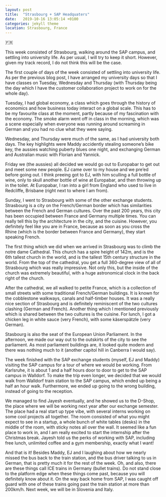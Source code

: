 ```yaml
---
layout: post
title:  "Strasbourg + SAP Headquaters"
date:   2019-10-16 13:05:14 +0100
categories: jekyll theme
location: Strasbourg, France
---
```


🇫🇷

This week consisted of Strasbourg, walking around the SAP campus, and settling into university life. As per usual, I will try to keep it short. However, given my track record, I do not think this will be the case.

The first couple of days of the week consisted of settling into university life. As per the previous blog post, I have arranged my university days so that I have classes on Tuesday, Wednesday and Thursday (with Thursday being the day which I have the customer collaboration project to work on for the whole day). 

Tuesday, I had global economy, a class which goes through the history of economics and how business today interact on a global scale. This has to be my favourite class at the moment, partly because of my fascination with the economy. The smoke alarm went off in class in the morning, which was a scene especially when everyone was running around screaming in German and you had no clue what they were saying.

Wednesday, and Thursday were much of the same, as I had university both days. The key highlights were Maddy accidently stealing someone’s bike key, the aussies watching puberty blues one night, and exchanging German and Australian music with Florian and Yannick. 

Friday we (the aussies) all decided we would go out to Europabar to get out and meet some new people. EJ came over to my house and we pre’ed before going out. I think preeing got to EJ, with him sculling a full bottle of wine, only to skull another bottle of wine at Europabar, and then throwing up in the toilet. At Europabar, I ran into a girl from England who used to live in Redcliffe, Brisbane (right next to where I am from). 

Sunday, I went to Strasbourg with some of the other exchange students. Strasbourg is a city on the French/German border which has similarities between the French and German cultures. Over the past 200 years, this city has been occupied between France and Germany multiple times. You can really tell this by the architecture in the city, and the cuisine. However, you definitely feel like you are in France, because as soon as you cross the Rhine (which is the border between France and Germany), they start speaking French. 

The first thing which we did when we arrived in Strasbourg was to climb the notre dame Cathedral. This church has a spire height of 142m, and is the 6th tallest church in the world, and is the tallest 15th century structure in the world. From the top of the cathedral, you get a full 360-degree view of all of Strasbourg which was really impressive. Not only this, but the inside of the church was extremely beautiful, with a huge astronomical clock in the back right of the church. 

After the cathedral, we all walked to petite France, which is a collection of small streets with some traditional French/German buildings. It is known for the cobblestone walkways, canals and half-timber houses. It was a really nice section of Strasbourg and is definitely reminiscent of the two cultures clashing (German and French). Another thing which I mentioned previously which is shared between the two cultures is the cuisine. For lunch, I got a chicken leg in white sauce (very French), with some käserspätzle (very German).

Stasbourg is also the seat of the European Union Parliament. In the afternoon, we made our way out to the outskirts of the city to see the parliament. As most parliament buildings are, it looked quite modern and there was nothing much to it (another capitol hill in Canberra I would say). 

The week finished with the SAP exchange students (myself, EJ and Maddy) visiting the SAP campus for a tour of where we would be working. From Karlsruhe, it is about 1 and a half hours door to door to get to the SAP campus in Walldorf. To make the trip even longer, we decided that we would walk from Walldorf train station to the SAP campus, which ended up being a half an hour walk. Furthermore, we ended up going to the wrong building, instead of going to the reception. 

We managed to find Jayesh eventually, and he showed us to the D-Shop, the place where we will be working next year after our exchange semester. The place had a real start up type vibe, with several interns working on some cool projects all together. The room consisted of what you might expect to see in a startup, a whole bunch of white tables (desks) in the middle of the room, with sticky notes all over the wall. It seemed like a fun place to work in, and I am really excited to start the internship after the Christmas break. Jayesh told us the perks of working with SAP, including free lunch, unlimited coffee and a gym membership, exactly what I want!

And that is it! Besides Maddy, EJ and I laughing about how we nearly missed the bus back to the train station, and the bus driver talking to us in German, that is pretty much it for the rest of the week. Oh, and also, there are these things call ICE trains in Germany (bullet trains). Do not stand close to the platform edge when these things come past, because you will definitely know about it. On the way back home from SAP, I was caught off guard with one of these trains going past the train station at more than 200km/h. Next week, we will be in Slovenia and Italy.






	

